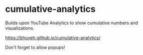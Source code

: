 # cumulative-analytics
Builds upon YouTube Analytics to show cumulative numbers and visualizations.

https://bhuveh.github.io/cumulative-analytics/

Don't forget to allow popups!
